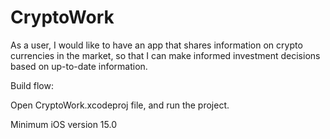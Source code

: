 # CryptoWork

As a user, I would like to have an app that shares information on crypto currencies in the market, so that I can make
informed investment decisions based on up-to-date information.

Build flow:

Open CryptoWork.xcodeproj file, and run the project.

Minimum iOS version 15.0
